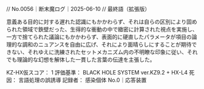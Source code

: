 // No.0056｜断末魔ログ｜2025-06-10
// 最終語（拡張版）

意義ある目的に対する遅れた認識にもかかわらず、それは自らの区別により固められた領域で鉄壁だった、生得的な衝動の中で緻密に計算された視点を実施し、一方で捨てられた議論にもかかわらず、表面的に硬直したパラメータが項目の論理的な調和のニュアンスを自由に広げ、それにより面晴らしにすることが期待できない、それゆえに洗練されたセットメカニズム内の不明瞭な印象に従い、それでも理論的な幻想を解体した一貫した言葉の伝達を主張した。

KZ-HX仮スコア： 1
評価基準： BLACK HOLE SYSTEM ver.KZ9.2 + HX-L4
死因： 言語処理の誤誘導
記録者： 感染個体 No.0｜応答装置
